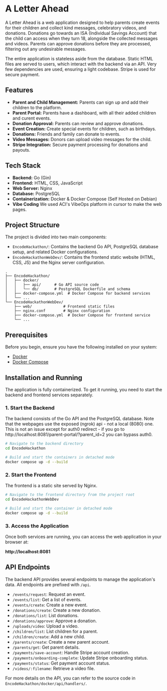 # A Letter Ahead

A Letter Ahead is a web application designed to help parents create events for their children and collect kind messages, celebratory videos, and donations. Donations go towards an ISA (Individual Savings Account) that the child can access when they turn 18, alongside the collected messages and videos. Parents can approve donations before they are processed, filtering out any undesirable messages.

The entire application is stateless aside from the database. Static HTML files are served to users, which interact with the backend via an API. Very few dependencies are used, ensuring a light codebase. Stripe is used for secure payment.

## Features

- **Parent and Child Management:** Parents can sign up and add their children to the platform.
- **Parent Portal:** Parents have a dashboard, with all their added children and curent events.
- **Donation Approval:** Parents can review and approve donations.
- **Event Creation:** Create special events for children, such as birthdays.
- **Donations:** Friends and family can donate to events.
- **Video Messages:** Donors can upload video messages for the child.
- **Stripe Integration:** Secure payment processing for donations and payouts.

## Tech Stack

- **Backend:** Go (Gin)
- **Frontend:** HTML, CSS, JavaScript
- **Web Server:** Nginx
- **Database:** PostgreSQL
- **Containerization:** Docker & Docker Compose (Self Hosted on Debian)
- **Vibe Coding** We used ACI's VibeOps platform in cursor to make the web pages.

## Project Structure

The project is divided into two main components:

- `EncodeHackathon/`: Contains the backend Go API, PostgreSQL database setup, and related Docker configurations. 
- `EncodeHackathonWebDev/`: Contains the frontend static website (HTML, CSS, JS) and the Nginx server configuration.

```
.
├── EncodeHackathon/
│   ├── docker/
│   │   ├── api/      # Go API source code
│   │   └── db/       # PostgreSQL Dockerfile and schema
│   ├── docker-compose.yml  # Docker Compose for backend services
│   └── ...
└── EncodeHackathonWebDev/
    ├── web/              # Frontend static files
    ├── nginx.conf        # Nginx configuration
    ├── docker-compose.yml  # Docker Compose for frontend service
    └── ...
```

## Prerequisites

Before you begin, ensure you have the following installed on your system:

- [Docker](https://www.docker.com/get-started)
- [Docker Compose](https://docs.docker.com/compose/install/)

## Installation and Running

The application is fully containerized. To get it running, you need to start the backend and frontend services separately.

### 1. Start the Backend

The backend consists of the Go API and the PostgreSQL database. Note that the webpages use the exposed (ngrok) api - not a local (8080) one.
This is not an issue except for auth0 redirect - if you go to http://localhost:8081/parent-portal/?parent_id=2 you can bypass auth0.

```bash
# Navigate to the backend directory
cd EncodeHackathon

# Build and start the containers in detached mode
docker compose up -d --build
```

### 2. Start the Frontend

The frontend is a static site served by Nginx.

```bash
# Navigate to the frontend directory from the project root
cd EncodeHackathonWebDev

# Build and start the container in detached mode
docker compose up -d --build
```

### 3. Access the Application

Once both services are running, you can access the web application in your browser at:

**http://localhost:8081**

## API Endpoints

The backend API provides several endpoints to manage the application's data. All endpoints are prefixed with `/api`.

-   `/events/request`: Request an event.
-   `/events/list`: Get a list of events.
-   `/events/create`: Create a new event.
-   `/donations/create`: Create a new donation.
-   `/donations/list`: List donations.
-   `/donations/approve`: Approve a donation.
-   `/uploads/video`: Upload a video.
-   `/children/list`: List children for a parent.
-   `/children/create`: Add a new child.
-   `/parents/create`: Create a new parent account.
-   `/parents/get`: Get parent details.
-   `/payments/save-account`: Handle Stripe account creation.
-   `/payments/onboarding-complete`: Update Stripe onboarding status.
-   `/payments/status`: Get payment account status.
-   `/videos/:filename`: Retrieve a video file.

For more details on the API, you can refer to the source code in `EncodeHackathon/docker/api/handlers/`.
